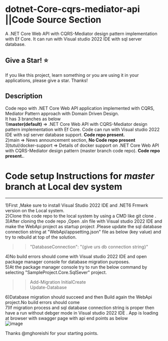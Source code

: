 # dotnet-Core-cqrs-mediator-api ||Code Source Section
A .NET Core Web API with CQRS-Mediator design pattern implementation with Ef Core. It can run with Visual studio 2022 IDE with sql server database.

Give a Star! ⭐
----------------------------------------------------------------------------------------------------------------------
If you like this project, learn something or you are using it in your applications, please give  a star. Thanks!

Description
----------------------------------------------------------------------------------------------------------------------
Code repo with .NET Core Web API application implemented with CQRS, Mediator Pattern approach with Domain Driven Design.</br>
It has 3 branches as below</br>
1)**master(default)** => .NET Core Web API with CQRS-Mediator design pattern implementation with Ef Core. Code can run with Visual studio 2022 IDE with sql server database support. **Code repo present.**</br>
2)main => News announcement section, **No Code repo present** </br>
3)tutul/docker-support => Details of  docker support  on .NET Core Web API with CQRS-Mediator design pattern (master branch code repo). **Code repo present.**.</br>

# Code setup Instructions for *master* branch  at Local dev system 
----------------------------------------------------------------------------------------------------------------------
1)First ,Make sure to install Visual Studio 2022 IDE and .NET6 Frmwrk version on the Local system. </br>
2)Clone this code repo to the local system by using  a CMD like git clone <git repo url> . </br>
3)After cloning the code repo ,Open .sln file with Visual studio 2022 IDE and make the  WebApi project as startup project  .Please  update the sql database connection string at "WebApi/appsetting.json" file 
 as below  (key value) and try to rebuild at  top of the solution.  </br>
 
 >>"DatabaseConnection": "{give urs db connection string}" </br>
 
4)No build errors should come with Visual studio 2022 IDE and open package manager console  for database  migration purposes. </br>
5)At the package manager console try to run the below command by selecting "SampleProject.Core.SqlSever" project.
>>Add-Migration InitialCreate </br>
>>Update-Database </br>

6)Database migration should succeed and then  Build again the WebApi project.No build errors should come </br>
7)If migration process  and sql database connection string  is proper then have a run without debger mode in Visual studio 2022 IDE . App is loading at browser with swagger page with api end points as below</br>
![image](https://github.com/tutul2010/dotnet6-cqrs-mediator-api/assets/13733464/df42d4c9-3f7d-41e5-a452-17e51124fb3d)

Thanks @mghoreishi for your starting points.
